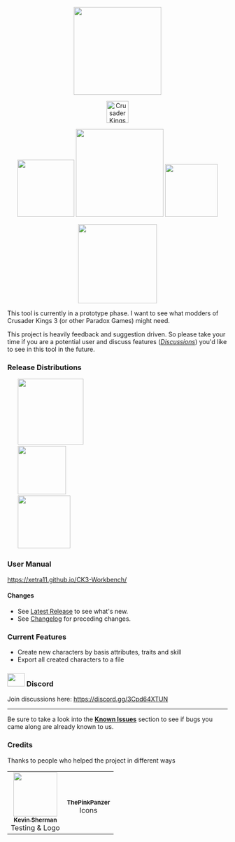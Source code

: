 <p align="center">
  <img width="200" src="https://user-images.githubusercontent.com/8149023/102781998-e0c48e80-4398-11eb-95fb-69b68f392b23.png" />
</p>
<p align="center">
  <img width="50" src="https://user-images.githubusercontent.com/8149023/102794331-8680f900-43ab-11eb-9e52-f48c3fadd911.png" alt="Crusader Kings 3" />
</p>

<p align="center">

  <img width="130" src="https://github.com/xetra11/CK3-Workbench/workflows/Release/badge.svg?branch=0.0.52" />
  <img width="200" src="https://github.com/xetra11/CK3-Workbench/workflows/Development%20Build/badge.svg" />
  <a href="https://github.com/xetra11/CK3-Workbench/blob/main/CHANGELOG.md"><img width="120" src="https://img.shields.io/badge/%F0%9F%A4%96-release%20notes-00B2EE.svg" /></a> 
</p>
<p align="center">
  <a href="https://xetra11.github.io/CK3-Workbench/">
        <img width="180" src="https://img.shields.io/static/v1?label=Workbench&message=User%20Manual&color=orange" />
      </a></p>

This tool is currently in a prototype phase.
I want to see what modders of Crusader Kings 3 (or other Paradox Games) might need.

This project is heavily feedback and suggestion driven. So please take your time if you are
a potential user and discuss features
([*Discussions*](https://github.com/xetra11/CK3-Workbench/discussions))
you'd like to see in this tool in the future.


### Release Distributions
<ul align="left">
  <li style="list-style-type: none;">
      <img width="150" src="https://img.shields.io/static/v1?label=Windows&message=Out%20of%20Order&color=red" />
  </li>
    <li style="list-style-type: none;">
       <a href="https://github.com/xetra11/CK3-Workbench/releases/download/0.0.52/ck3-workbench_0.0.52-1_amd64.deb">
        <img width="110" src="https://img.shields.io/github/v/release/xetra11/CK3-Workbench?label=Linux" />
      </a>
  </li>
    <li style="list-style-type: none;">
       <a href="https://github.com/xetra11/CK3-Workbench/releases/download/0.0.52/ck3-workbench-0.0.52.dmg">
        <img width="120" src="https://img.shields.io/github/v/release/xetra11/CK3-Workbench?label=macOS" />
      </a>
  </li>
</ul>

### User Manual
https://xetra11.github.io/CK3-Workbench/

#### Changes
* See [Latest Release](https://github.com/xetra11/CK3-Workbench/releases/tag/0.0.52) to see what's new.
* See [Changelog](https://github.com/xetra11/CK3-Workbench/blob/main/CHANGELOG.md) for preceding changes.

### Current Features
* Create new characters by basis attributes, traits and skill
* Export all created characters to a file
  
### <img src="https://discord.com/assets/f8389ca1a741a115313bede9ac02e2c0.svg" alt="" data-canonical-src="https://discord.com/assets/f8389ca1a741a115313bede9ac02e2c0.svg" width="40" height="30" /> Discord 
Join discussions here: https://discord.gg/3Cpd64XTUN

---
Be sure to take a look into the [**Known Issues**](https://github.com/xetra11/CK3-Workbench/discussions/categories/known-issues)
section to see if bugs you came along are already known to us.

### Credits
Thanks to people who helped the project in different ways

<!-- ALL-CONTRIBUTORS-LIST:START - Do not remove or modify this section -->
<!-- prettier-ignore-start -->
<!-- markdownlint-disable -->
<table>
  <tr>
    <td align="center"><a href="https://github.com/kgsherman"><img src="https://avatars3.githubusercontent.com/u/8732558?s=460&u=8b7dd3ce0be7aa1d18a9a9901154520df31cce18&v=4" width="100px;" alt=""/><br /><sub><b>
Kevin Sherman</b></sub></a><br />Testing & Logo</td>
    <td align="center"><br /><sub><b>
ThePinkPanzer</b></sub></a><br />Icons</td>
  </tr>
  </tr>
</table>

<!-- markdownlint-enable -->
<!-- prettier-ignore-end -->
<!-- ALL-CONTRIBUTORS-LIST:END -->
